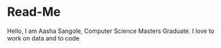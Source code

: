 # Read-Me
Hello, I am Aasha Sangole, 
Computer Science Masters Graduate.
I love to work on data and to code
